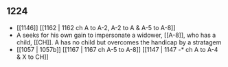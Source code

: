 ## 1224
- [[1146]] [[1162 | 1162 ch A to A-2, A-2 to A &amp; A-5 to A-8]] 
- A seeks for his own gain to impersonate a widower, [[A-8]], who has a child, [[CH]]. A has no child but overcomes the handicap by a stratagem
- [[1057 | 1057b]] [[1167 | 1167 ch A-5 to A-8]] [[1147 | 1147 -* ch A to A-4 &amp; X to CH]] 

